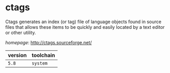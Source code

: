 # ctags

Ctags generates an index (or tag) file of language objects found in source files that allows these  items to be quickly and easily located by a text editor or other utility.

*homepage*: <http://ctags.sourceforge.net/>

version | toolchain
--------|----------
``5.8`` | ``system``

